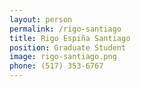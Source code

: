 ```yaml
---
layout: person
permalink: /rigo-santiago
title: Rigo Espiña Santiago
position: Graduate Student
image: rigo-santiago.png
phone: (517) 353-6767 
---
```

